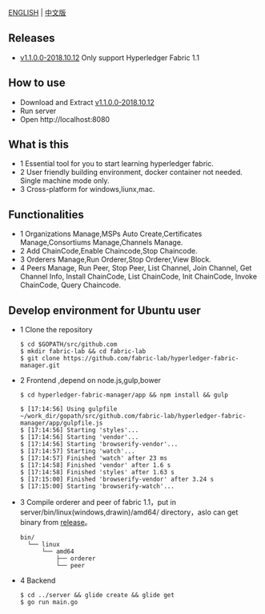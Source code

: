 [ENGLISH](https://github.com/fabric-lab/hyperledger-fabric-manager/blob/master/README.md) | [中文版](https://github.com/fabric-lab/hyperledger-fabric-manager/blob/master/README-zh.md)
## Releases

- [v1.1.0.0-2018.10.12](https://github.com/fabric-lab/hyperledger-fabric-manager/releases/tag/V1.0.1) Only support Hyperledger Fabric 1.1

## How to use
- Download and Extract [v1.1.0.0-2018.10.12](https://github.com/fabric-lab/hyperledger-fabric-manager/releases/tag/V1.0.1)
- Run server
- Open http://localhost:8080


## What is this
- 1 Essential tool for you to start learning hyperledger fabric.
- 2 User friendly building environment, docker container not needed. Single machine mode only.
- 3 Cross-platform for windows,liunx,mac. 

## Functionalities
- 1 Organizations Manage,MSPs Auto Create,Certificates Manage,Consortiums Manage,Channels Manage.
- 2 Add ChainCode,Enable Chaincode,Stop Chaincode.
- 3 Orderers Manage,Run Orderer,Stop Orderer,View Block.
- 4 Peers Manage, Run Peer, Stop Peer, List Channel, Join Channel, Get Channel Info, Install ChainCode, List ChainCode, Init ChainCode, Invoke ChainCode, Query Chaincode.

## Develop environment for Ubuntu user
 - 1 Clone the repository
          
       $ cd $GOPATH/src/github.com
       $ mkdir fabric-lab && cd fabric-lab
       $ git clone https://github.com/fabric-lab/hyperledger-fabric-manager.git
 - 2 Frontend ,depend on node.js,gulp,bower
       
       $ cd hyperledger-fabric-manager/app && npm install && gulp
       
       $ [17:14:56] Using gulpfile ~/work_dir/gopath/src/github.com/fabric-lab/hyperledger-fabric-manager/app/gulpfile.js
       $ [17:14:56] Starting 'styles'...
       $ [17:14:56] Starting 'vendor'...
       $ [17:14:56] Starting 'browserify-vendor'...
       $ [17:14:57] Starting 'watch'...
       $ [17:14:57] Finished 'watch' after 23 ms
       $ [17:14:58] Finished 'vendor' after 1.6 s
       $ [17:14:58] Finished 'styles' after 1.63 s
       $ [17:15:00] Finished 'browserify-vendor' after 3.24 s
       $ [17:15:00] Starting 'browserify-watch'...
       
 - 3 Compile orderer and peer of fabric 1.1，put in server/bin/linux(windows,drawin)/amd64/ directory，aslo can get binary from [release](https://github.com/fabric-lab/hyperledger-fabric-manager/releases/tag/V1.0.1)。
       
       bin/
         └── linux
             └── amd64
                 ├── orderer
                 └── peer
 - 4 Backend
       
       $ cd ../server && glide create && glide get  
       $ go run main.go

